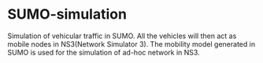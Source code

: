 # SUMO-simulation
Simulation of vehicular traffic in SUMO. All the vehicles will then act as mobile nodes in NS3(Network Simulator 3). The mobility model generated in SUMO is used for the simulation of ad-hoc network in NS3.
